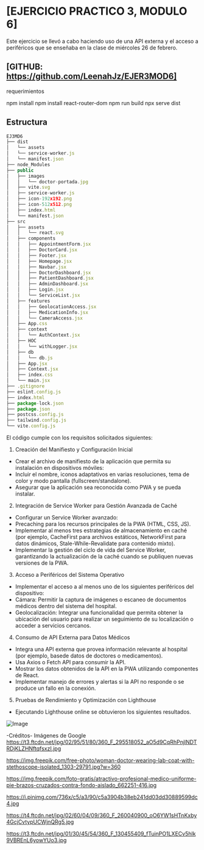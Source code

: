 # [EJERCICIO PRACTICO 3, MODULO 6]

Este ejercicio se llevó a cabo haciendo uso de una API externa y el acceso a periféricos que se enseñaba en la clase de miércoles 26 de febrero.

## [GITHUB: https://github.com/LeenahJz/EJER3MOD6]

requerimientos

npm install
npm install react-router-dom
npm run build
npx serve dist

## Estructura

```js
EJ3MD6
├── dist
│   └── assets
│   └── service-worker.js
│   └── manifest.json
├── node_Modules
├── public
│   ├── images
│   │   └── doctor-portada.jpg
│   ├── vite.svg
│   ├── service-worker.js
│   ├── icon-192x192.png
│   ├── icon-512x512.png
│   ├── index.html
│   └── manifest.json
├── src
│   ├── assets
│   │   └── react.svg
│   ├── components
│   │   ├── AppointmentForm.jsx
│   │   ├── DoctorCard.jsx
│   │   ├── Footer.jsx
│   │   ├── Homepage.jsx
│   │   ├── Navbar.jsx
│   │   ├── DoctorDashboard.jsx
│   │   ├── PatientDashboard.jsx
│   │   ├── AdminDashboard.jsx
│   │   ├── Login.jsx
│   │   └── ServiceList.jsx
│   ├── features
│   │   ├── GeolocationAccess.jsx
│   │   ├── MedicationInfo.jsx
│   │   └── CameraAccess.jsx
│   ├── App.css
│   ├── context
│   │   └── AuthContext.jsx
│   ├── HOC
│   │   └── withLogger.jsx
│   ├── db
│   │   └── db.js
│   ├── App.jsx
│   ├── Context.jsx
│   ├── index.css
│   └── main.jsx
├── .gitignore
├── eslint.config.js
├── index.html
├── package-lock.json
├── package.json
├── postcss.config.js
├── tailwind.config.js
└── vite.config.js
```

El código cumple con los requisitos solicitados siguientes:

1. Creación del Manifiesto y Configuración Inicial

- Crear el archivo de manifiesto de la aplicación que permita su instalación en dispositivos móviles:
- Incluir el nombre, iconos adaptativos en varias resoluciones, tema de color y modo pantalla (fullscreen/standalone).
- Asegurar que la aplicación sea reconocida como PWA y se pueda instalar.

2. Integración de Service Worker para Gestión Avanzada de Caché

- Configurar un Service Worker avanzado:
- Precaching para los recursos principales de la PWA (HTML, CSS, JS).
- Implementar al menos tres estrategias de almacenamiento en caché (por ejemplo, CacheFirst para archivos estáticos, NetworkFirst para datos dinámicos, Stale-While-Revalidate para contenido mixto).
- Implementar la gestión del ciclo de vida del Service Worker, garantizando la
actualización de la caché cuando se publiquen nuevas versiones de la PWA.

3. Acceso a Periféricos del Sistema Operativo 

- Implementar el acceso a al menos uno de los siguientes periféricos del dispositivo:
- Cámara: Permitir la captura de imágenes o escaneo de documentos médicos dentro del sistema del hospital.
- Geolocalización: Integrar una funcionalidad que permita obtener la ubicación
del usuario para realizar un seguimiento de su localización o acceder a servicios
cercanos.

4. Consumo de API Externa para Datos Médicos

- Integra una API externa que provea información relevante al hospital (por ejemplo, basede datos de doctores o medicamentos).
- Usa Axios o Fetch API para consumir la API.
- Mostrar los datos obtenidos de la API en la PWA utilizando componentes de React.
- Implementar manejo de errores y alertas si la API no responde o se produce un
fallo en la conexión.

5. Pruebas de Rendimiento y Optimización con Lighthouse

- Ejecutando Lighthouse online se obtuvieron los siguientes resultados.

![Image](https://github.com/user-attachments/assets/4db0eef1-4882-4792-ab5c-eb0c2f890549)

-Créditos-
Imágenes de Google
https://t3.ftcdn.net/jpg/02/95/51/80/360_F_295518052_aO5d9CqRhPnjlNDTRDjKLZHNftqfsxzI.jpg

https://img.freepik.com/free-photo/woman-doctor-wearing-lab-coat-with-stethoscope-isolated_1303-29791.jpg?w=360

https://img.freepik.com/foto-gratis/atractivo-profesional-medico-uniforme-pie-brazos-cruzados-contra-fondo-aislado_662251-416.jpg

https://i.pinimg.com/736x/c5/a3/90/c5a3904b38eb241dd03dd30889599dc4.jpg

https://t4.ftcdn.net/jpg/02/60/04/09/360_F_260040900_oO6YW1sHTnKxby4GcjCvtypUCWjnQRg5.jpg

https://t3.ftcdn.net/jpg/01/30/45/54/360_F_130455409_fTuinPO1LXECv5hlk9VBREnL6yowYUo3.jpg


